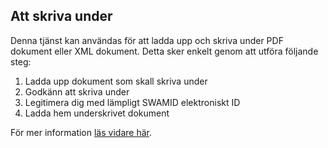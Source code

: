
## Att skriva under

Denna tjänst kan användas för att ladda upp och skriva under PDF dokument eller XML dokument. Detta sker enkelt genom att utföra följande steg:

1. Ladda upp dokument som skall skriva under
2. Godkänn att skriva under
3. Legitimera dig med lämpligt SWAMID elektroniskt ID
4. Ladda hem underskrivet dokument

För mer information [läs vidare här](https://edusign.sunet.se/about).
